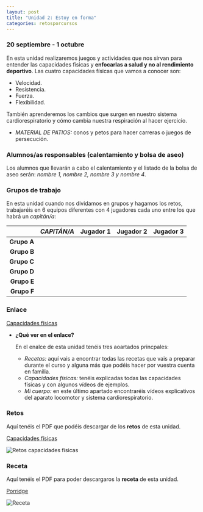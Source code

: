 ```yaml
---
layout: post
title: "Unidad 2: Estoy en forma"
categories: retosporcursos
---
```


### **20 septiembre - 1 octubre**

En esta unidad realizaremos juegos y actividades que nos sirvan para entender las capacidades físicas y **enfocarlas a salud y no al rendimiento deportivo**. Las cuatro capacidades físicas que vamos a conocer son:
* Velocidad.
* Resistencia.
* Fuerza.
* Flexibilidad.

También aprenderemos los cambios que surgen en nuestro sistema cardiorespiratorio y cómo cambia nuestra respiración al hacer ejercicio.

* *MATERIAL DE PATIOS:* conos y petos para hacer carreras o juegos de persecución.

### **Alumnos/as responsables (calentamiento y bolsa de aseo)**

Los alumnos que llevarán a cabo el calentamiento y el listado de la bolsa de aseo serán: *nombre 1, nombre 2, nombre 3 y nombre 4*.

### **Grupos de trabajo**

En esta unidad cuando nos dividamos en grupos y hagamos los retos, trabajaréis en 6 equipos diferentes con 4 jugadores cada uno entre los que habrá un *capitán/a*:

|      |*CAPITÁN/A*|Jugador 1|Jugador 2|Jugador 3|
|-----:|-----:|-----:|-----:|-----:|
|**Grupo A**|      |      |      |      |
|**Grupo B**|      |      |      |      |
|**Grupo C**|      |      |      |      |
|**Grupo D**|      |      |      |      |
|**Grupo E**|      |      |      |      |
|**Grupo F**|      |      |      |      |

### **Enlace** 

[Capacidades físicas](https://danieledufis.github.io/conozcomicuerpo/conozcomicuerpo)

* **¿Qué ver en el enlace?**

  En el enalce de esta unidad tenéis tres aoartados princpales:
  * *Recetas:* aquí vais a encontrar todas las recetas que vais a preparar durante el curso y alguna más que podéis hacer por vuestra cuenta en familia.
  * *Capacidades físicas:* tenéis explicadas todas las capacidades físicas y con algunos vídeos de ejemplos.
  * *Mi cuerpo:* en este último apartado encontraréis vídeos explicativos del aparato locomotor y sistema cardiorespiratorio.

### **Retos** 

Aquí tenéis el PDF que podéis descargar de los **retos** de esta unidad.

[Capacidades físicas](https://danieledufis.github.io/pdfs/Cap.f%C3%ADsica-retos-4.pdf)

![Retos capacidades físicas](https://danieledufis.github.io/images_text/Cap.f%C3%ADsica-retos-4_page-0001.jpg)

### **Receta** 

Aquí tenéis el PDF para poder descargaros la **receta** de esta unidad.

[Porridge](https://danieledufis.github.io/pdfs/Receta-Porridge.pdf)

![Receta](https://danieledufis.github.io/images_text/Receta-Porridge_page-0001.jpg)


[Capacidades físicas]:../../pdfs/Cap.f%C3%ADsica-retos-4.pdf
[Porridge]:../../pdfs/Receta-Porridge.pdf

